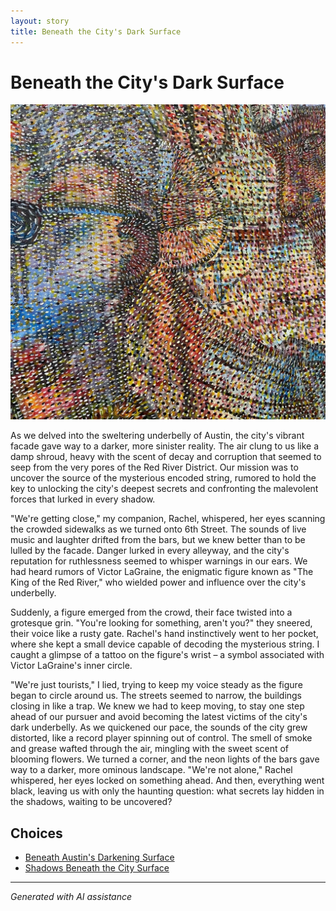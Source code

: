 ```yaml
---
layout: story
title: Beneath the City's Dark Surface
---
```


# Beneath the City's Dark Surface

![Beneath the City's Dark Surface](/input_images/52.jpg)

As we delved into the sweltering underbelly of Austin, the city's vibrant facade gave way to a darker, more sinister reality. The air clung to us like a damp shroud, heavy with the scent of decay and corruption that seemed to seep from the very pores of the Red River District. Our mission was to uncover the source of the mysterious encoded string, rumored to hold the key to unlocking the city's deepest secrets and confronting the malevolent forces that lurked in every shadow.

"We're getting close," my companion, Rachel, whispered, her eyes scanning the crowded sidewalks as we turned onto 6th Street. The sounds of live music and laughter drifted from the bars, but we knew better than to be lulled by the facade. Danger lurked in every alleyway, and the city's reputation for ruthlessness seemed to whisper warnings in our ears. We had heard rumors of Victor LaGraine, the enigmatic figure known as "The King of the Red River," who wielded power and influence over the city's underbelly.

Suddenly, a figure emerged from the crowd, their face twisted into a grotesque grin. "You're looking for something, aren't you?" they sneered, their voice like a rusty gate. Rachel's hand instinctively went to her pocket, where she kept a small device capable of decoding the mysterious string. I caught a glimpse of a tattoo on the figure's wrist – a symbol associated with Victor LaGraine's inner circle.

"We're just tourists," I lied, trying to keep my voice steady as the figure began to circle around us. The streets seemed to narrow, the buildings closing in like a trap. We knew we had to keep moving, to stay one step ahead of our pursuer and avoid becoming the latest victims of the city's dark underbelly. As we quickened our pace, the sounds of the city grew distorted, like a record player spinning out of control. The smell of smoke and grease wafted through the air, mingling with the sweet scent of blooming flowers. We turned a corner, and the neon lights of the bars gave way to a darker, more ominous landscape. "We're not alone," Rachel whispered, her eyes locked on something ahead. And then, everything went black, leaving us with only the haunting question: what secrets lay hidden in the shadows, waiting to be uncovered?


## Choices

* [Beneath Austin's Darkening Surface](/stories/49)
* [Shadows Beneath the City Surface](/stories/55)


---
*Generated with AI assistance*
